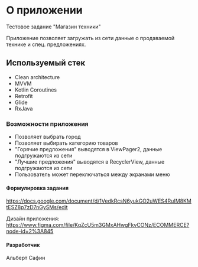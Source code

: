 
# О приложении
Тестовое задание "Магазин техники"

Приложение позволяет загружать из сети данные о продаваемой технике и спец. предложениях.


## Используемый стек
- Clean architecture
- MVVM
- Kotlin Coroutines
- Retrofit
- Glide
- RxJava


### Возможности приложения
- Позволяет выбрать город
- Позволяет выбирать категорию товаров
- "Горячие предложения" выводятся в ViewPager2, данные подгружаются из сети
- "Лучшие предложения" выводятся в RecyclerView, данные подгружаются из сети
- Пользователь может переключаться между экранами меню


#### Формулировка задания
https://docs.google.com/document/d/1VedkRcsN6yukGO2uWES4RuIM8KMtESZ8p7zD7nGySMs/edit

Дизайн приложения: https://www.figma.com/file/KqZcU5m3GMxAHwgFkvCONz/ECOMMERCE?node-id=2%3A845

#### Разработчик
Альберт Сафин

